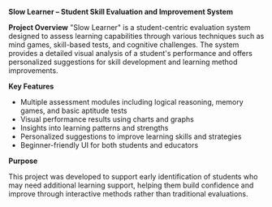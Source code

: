
**Slow Learner – Student Skill Evaluation and Improvement System**

**Project Overview**
"Slow Learner" is a student-centric evaluation system designed to assess learning capabilities through various techniques such as mind games, skill-based tests, and cognitive challenges. The system provides a detailed visual analysis of a student's performance and offers personalized suggestions for skill development and learning method improvements.

**Key Features**

* Multiple assessment modules including logical reasoning, memory games, and basic aptitude tests
* Visual performance results using charts and graphs
* Insights into learning patterns and strengths
* Personalized suggestions to improve learning skills and strategies
* Beginner-friendly UI for both students and educators

**Purpose**

This project was developed to support early identification of students who may need additional learning support, helping them build confidence and improve through interactive methods rather than traditional evaluations.


